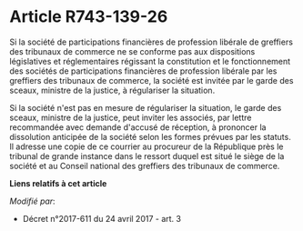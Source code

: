 # Article R743-139-26

Si la société de participations financières de profession libérale de greffiers des tribunaux de commerce ne se conforme pas
aux dispositions législatives et réglementaires régissant la constitution et le fonctionnement des sociétés de participations
financières de profession libérale par les greffiers des tribunaux de commerce, la société est invitée par le garde des
sceaux, ministre de la justice, à régulariser la situation.

Si la société n'est pas en mesure de régulariser la situation, le garde des sceaux, ministre de la justice, peut inviter les
associés, par lettre recommandée avec demande d'accusé de réception, à prononcer la dissolution anticipée de la société selon
les formes prévues par les statuts. Il adresse une copie de ce courrier au procureur de la République près le tribunal de
grande instance dans le ressort duquel est situé le siège de la société et au Conseil national des greffiers des tribunaux de
commerce.

**Liens relatifs à cet article**

_Modifié par_:

  - Décret n°2017-611 du 24 avril 2017 - art. 3
